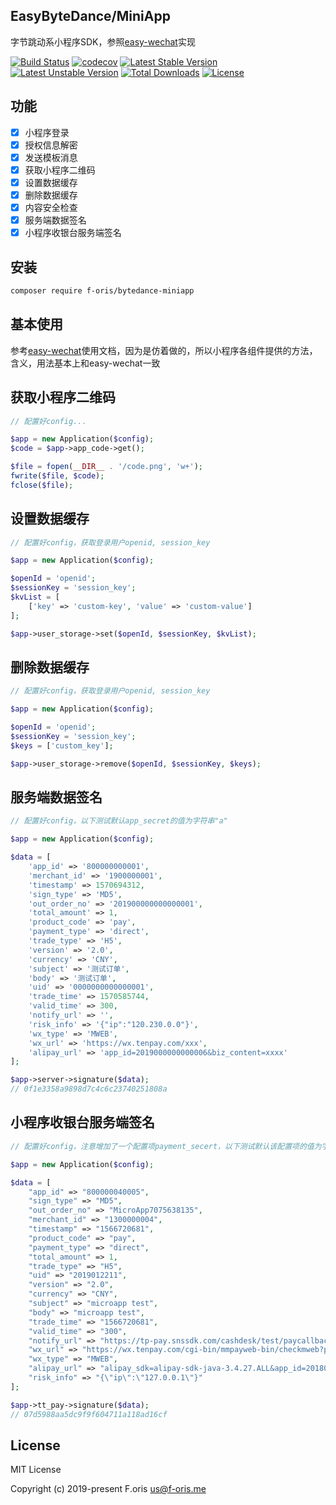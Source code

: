 ## EasyByteDance/MiniApp

字节跳动系小程序SDK，参照[easy-wechat](https://github.com/overtrue/wechat)实现

[![Build Status](https://travis-ci.com/itsanr-oris/bytedance-miniapp.svg?branch=master)](https://travis-ci.com/itsanr-oris/bytedance-miniapp)
[![codecov](https://codecov.io/gh/itsanr-oris/bytedance-miniapp/branch/master/graph/badge.svg)](https://codecov.io/gh/itsanr-oris/bytedance-miniapp)
[![Latest Stable Version](https://poser.pugx.org/f-oris/easy-bytedance-miniapp/v/stable)](https://packagist.org/packages/f-oris/easy-bytedance-miniapp)
[![Latest Unstable Version](https://poser.pugx.org/f-oris/easy-bytedance-miniapp/v/unstable)](https://packagist.org/packages/f-oris/easy-bytedance-miniapp)
[![Total Downloads](https://poser.pugx.org/f-oris/easy-bytedance-miniapp/downloads)](https://packagist.org/packages/f-oris/easy-bytedance-miniapp)
[![License](https://poser.pugx.org/f-oris/easy-bytedance-miniapp/license)](https://packagist.org/packages/f-oris/easy-bytedance-miniapp)

## 功能

- [x] 小程序登录
- [x] 授权信息解密
- [x] 发送模板消息
- [x] 获取小程序二维码
- [x] 设置数据缓存
- [x] 删除数据缓存
- [x] 内容安全检查
- [x] 服务端数据签名
- [x] 小程序收银台服务端签名

## 安装

```bash
composer require f-oris/bytedance-miniapp
```

## 基本使用

参考[easy-wechat](https://github.com/overtrue/wechat)使用文档，因为是仿着做的，所以小程序各组件提供的方法，含义，用法基本上和easy-wechat一致

## 获取小程序二维码

```php
// 配置好config...

$app = new Application($config);
$code = $app->app_code->get();

$file = fopen(__DIR__ . '/code.png', 'w+');
fwrite($file, $code);
fclose($file);

```

## 设置数据缓存

```php
// 配置好config，获取登录用户openid, session_key

$app = new Application($config);

$openId = 'openid';
$sessionKey = 'session_key';
$kvList = [
    ['key' => 'custom-key', 'value' => 'custom-value']
];

$app->user_storage->set($openId, $sessionKey, $kvList);

```

## 删除数据缓存

```php
// 配置好config，获取登录用户openid, session_key

$app = new Application($config);

$openId = 'openid';
$sessionKey = 'session_key';
$keys = ['custom_key'];

$app->user_storage->remove($openId, $sessionKey, $keys);

```

## 服务端数据签名

```php
// 配置好config，以下测试默认app_secret的值为字符串"a"

$app = new Application($config);

$data = [
    'app_id' => '800000000001',
    'merchant_id' => '1900000001',
    'timestamp' => 1570694312,
    'sign_type' => 'MD5',
    'out_order_no' => '201900000000000001',
    'total_amount' => 1,
    'product_code' => 'pay',
    'payment_type' => 'direct',
    'trade_type' => 'H5',
    'version' => '2.0',
    'currency' => 'CNY',
    'subject' => '测试订单',
    'body' => '测试订单',
    'uid' => '0000000000000001',
    'trade_time' => 1570585744,
    'valid_time' => 300,
    'notify_url' => '',
    'risk_info' => '{"ip":"120.230.0.0"}',
    'wx_type' => 'MWEB',
    'wx_url' => 'https://wx.tenpay.com/xxx',
    'alipay_url' => 'app_id=2019000000000006&biz_content=xxxx'
];

$app->server->signature($data);
// 0f1e3358a9898d7c4c6c23740251808a

```

## 小程序收银台服务端签名

```php
// 配置好config，注意增加了一个配置项payment_secert，以下测试默认该配置项的值为字符串"a"

$app = new Application($config);

$data = [
    "app_id" => "800000040005",
    "sign_type" => "MD5",
    "out_order_no" => "MicroApp7075638135",
    "merchant_id" => "1300000004",
    "timestamp" => "1566720681",
    "product_code" => "pay",
    "payment_type" => "direct",
    "total_amount" => 1,
    "trade_type" => "H5",
    "uid" => "2019012211",
    "version" => "2.0",
    "currency" => "CNY",
    "subject" => "microapp test",
    "body" => "microapp test",
    "trade_time" => "1566720681",
    "valid_time" => "300",
    "notify_url" => "https://tp-pay.snssdk.com/cashdesk/test/paycallback",
    "wx_url" => "https://wx.tenpay.com/cgi-bin/mmpayweb-bin/checkmweb?prepay_id=wx25161122572189727ea14cfd1832451500&package=2746219290",
    "wx_type" => "MWEB",
    "alipay_url" => "alipay_sdk=alipay-sdk-java-3.4.27.ALL&app_id=2018061460417275&biz_content=%7B%22body%22%3A%22%E6%B5%8B%E8%AF%95%E8%AE%A2%E5%8D%95%22%2C%22extend_params%22%3A%7B%7D%2C%22out_trade_no%22%3A%2211908250000028453790%22%2C%22product_code%22%3A%22QUICK_MSECURITY_PAY%22%2C%22seller_id%22%3A%222088721387102560%22%2C%22subject%22%3A%22%E6%B5%8B%E8%AF%95%E8%AE%A2%E5%8D%95%22%2C%22timeout_express%22%3A%22599m%22%2C%22total_amount%22%3A%220.01%22%7D&charset=utf-8&format=json&method=alipay.trade.app.pay&notify_url=http%3A%2F%2Fapi-test-pcs.snssdk.com%2Fgateway%2Fpayment%2Fcallback%2Falipay%2Fnotify%2Fpay&sign=D2A6ua51os2aIzIH907ppK7Bd9Q2Kk5h7AtKPdudP%2Be%2BNTtAkp0Lfojtgl4BMOIQ3Z7cWyYMx6nk4qbntSx7aZnBhWAcImLbVVr1cmaYAedmrmJG%2B3f8G5TfAZu53ESzUgk02%2FhU1XV0iXRyE8TdEJ97ufmxwsUEc7K0EvwEFDIBCJg73meQtyCRFgCqYRWvmxetQgL7pwfKXpFXjAYsvFrRBas2YGYt689XpBS321g%2BZ8SZ0JOtLPWqhROzEs3dnAtWBW15y3NzRiSNi5rPzah4cWd4SgT0LZHmNf3eDQEHEcPmofoWfnA4ao75JmP95aLUxerMumzo9OwqhiYOUw%3D%3D&sign_type=RSA2&timestamp=2019-08-25+16%3A11%3A22&version=1.0",
    "risk_info" => "{\"ip\":\"127.0.0.1\"}"
];

$app->tt_pay->signature($data);
// 07d5988aa5dc9f9f604711a118ad16cf

```

## License

MIT License

Copyright (c) 2019-present F.oris <us@f-oris.me>

